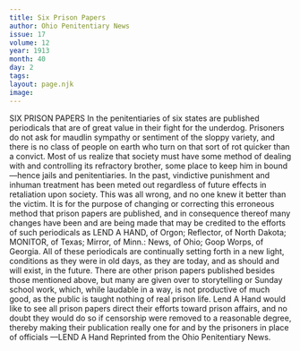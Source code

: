 ```yaml
---
title: Six Prison Papers
author: Ohio Penitentiary News
issue: 17
volume: 12
year: 1913
month: 40
day: 2
tags:
layout: page.njk
image:
---
```

SIX PRISON PAPERS    In the penitentiaries of six states are published periodicals that are of great value in their fight for the underdog. Prisoners do not ask for maudlin sympathy or sentiment of the sloppy variety, and there is no class of people on earth who turn on that sort of rot quicker than a convict. Most of us realize that society must have some method of dealing with and controlling its refractory brother, some place to keep him in bound —hence jails and penitentiaries. In the past, vindictive punishment and inhuman treatment has been meted out regardless of future effects in retaliation upon society. This was all wrong, and no one knew it better than the victim. It is for the purpose of changing or correcting this erroneous method that prison papers are published, and in consequence thereof many changes have been and are being made that may be credited to the efforts of such periodicals as LEND A HAND, of Orgon; Reflector, of North Dakota; MONITOR, of Texas; Mirror, of Minn.: News, of Ohio; Goop Worps, of Georgia. All of these periodicals are continually setting forth in a new light, conditions as they were in old days, as they are today, and as should and will exist, in the future. There are other prison papers published besides those mentioned above, but many are given over to storytelling or Sunday school work, which, while laudable in a way, is not productive of much good, as the public is taught nothing of real prison life. Lend A Hand would like to see all prison papers direct their efforts toward prison affairs, and no doubt they would do so if censorship were removed to a reasonable degree, thereby making their publication really one for and by the prisoners in place of officials —LEND A Hand Reprinted from the Ohio Penitentiary News.
